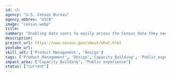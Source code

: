 ```yaml
---
id: cb
agency: "U.S. Census Bureau"
agency_abbrev: "USCB"
image: "census.webp"
title: 
summary: "Enabling data users to easily access the Census data they need so they can spend less time searching for data and more time using it."
description: 
project_url: https://www.census.gov/about/what.html
youtube_url: 
skill_set: ['Product Management', 'Design']
tags: ['Product_Management', 'Design','Capacity_Building', 'Public_experience']
impact_area: ["Capacity Building", "Public experience"]
status: ["current"]
---
```


